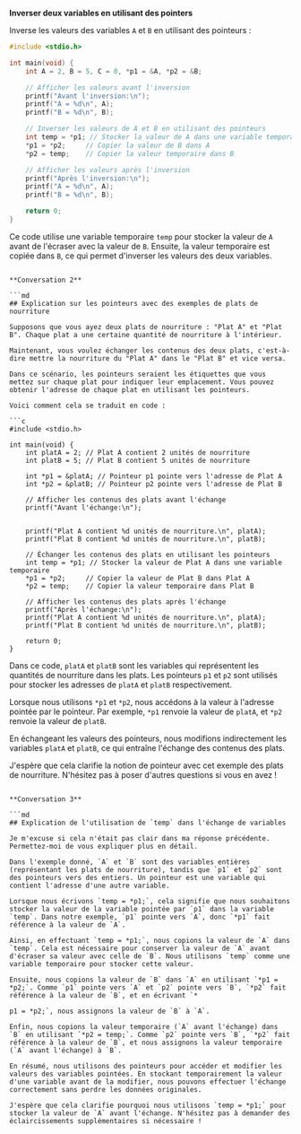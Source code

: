 
**Inverser deux variables en utilisant des pointers**

Inverse les valeurs des variables `A` et `B` en utilisant des pointeurs :

```c
#include <stdio.h>

int main(void) {
    int A = 2, B = 5, C = 0, *p1 = &A, *p2 = &B;

    // Afficher les valeurs avant l'inversion
    printf("Avant l'inversion:\n");
    printf("A = %d\n", A);
    printf("B = %d\n", B);

    // Inverser les valeurs de A et B en utilisant des pointeurs
    int temp = *p1; // Stocker la valeur de A dans une variable temporaire
    *p1 = *p2;     // Copier la valeur de B dans A
    *p2 = temp;    // Copier la valeur temporaire dans B

    // Afficher les valeurs après l'inversion
    printf("Après l'inversion:\n");
    printf("A = %d\n", A);
    printf("B = %d\n", B);

    return 0;
}
```

Ce code utilise une variable temporaire `temp` pour stocker la valeur de `A` avant de l'écraser avec la valeur de `B`. Ensuite, la valeur temporaire est copiée dans `B`, ce qui permet d'inverser les valeurs des deux variables.
```

**Conversation 2**

```md
## Explication sur les pointeurs avec des exemples de plats de nourriture

Supposons que vous ayez deux plats de nourriture : "Plat A" et "Plat B". Chaque plat a une certaine quantité de nourriture à l'intérieur.

Maintenant, vous voulez échanger les contenus des deux plats, c'est-à-dire mettre la nourriture du "Plat A" dans le "Plat B" et vice versa.

Dans ce scénario, les pointeurs seraient les étiquettes que vous mettez sur chaque plat pour indiquer leur emplacement. Vous pouvez obtenir l'adresse de chaque plat en utilisant les pointeurs.

Voici comment cela se traduit en code :

```c
#include <stdio.h>

int main(void) {
    int platA = 2; // Plat A contient 2 unités de nourriture
    int platB = 5; // Plat B contient 5 unités de nourriture

    int *p1 = &platA; // Pointeur p1 pointe vers l'adresse de Plat A
    int *p2 = &platB; // Pointeur p2 pointe vers l'adresse de Plat B

    // Afficher les contenus des plats avant l'échange
    printf("Avant l'échange:\n");


    printf("Plat A contient %d unités de nourriture.\n", platA);
    printf("Plat B contient %d unités de nourriture.\n", platB);

    // Échanger les contenus des plats en utilisant les pointeurs
    int temp = *p1; // Stocker la valeur de Plat A dans une variable temporaire
    *p1 = *p2;     // Copier la valeur de Plat B dans Plat A
    *p2 = temp;    // Copier la valeur temporaire dans Plat B

    // Afficher les contenus des plats après l'échange
    printf("Après l'échange:\n");
    printf("Plat A contient %d unités de nourriture.\n", platA);
    printf("Plat B contient %d unités de nourriture.\n", platB);

    return 0;
}
```

Dans ce code, `platA` et `platB` sont les variables qui représentent les quantités de nourriture dans les plats. Les pointeurs `p1` et `p2` sont utilisés pour stocker les adresses de `platA` et `platB` respectivement.

Lorsque nous utilisons `*p1` et `*p2`, nous accédons à la valeur à l'adresse pointée par le pointeur. Par exemple, `*p1` renvoie la valeur de `platA`, et `*p2` renvoie la valeur de `platB`.

En échangeant les valeurs des pointeurs, nous modifions indirectement les variables `platA` et `platB`, ce qui entraîne l'échange des contenus des plats.

J'espère que cela clarifie la notion de pointeur avec cet exemple des plats de nourriture. N'hésitez pas à poser d'autres questions si vous en avez !
```

**Conversation 3**

```md
## Explication de l'utilisation de `temp` dans l'échange de variables

Je m'excuse si cela n'était pas clair dans ma réponse précédente. Permettez-moi de vous expliquer plus en détail.

Dans l'exemple donné, `A` et `B` sont des variables entières (représentant les plats de nourriture), tandis que `p1` et `p2` sont des pointeurs vers des entiers. Un pointeur est une variable qui contient l'adresse d'une autre variable.

Lorsque nous écrivons `temp = *p1;`, cela signifie que nous souhaitons stocker la valeur de la variable pointée par `p1` dans la variable `temp`. Dans notre exemple, `p1` pointe vers `A`, donc `*p1` fait référence à la valeur de `A`.

Ainsi, en effectuant `temp = *p1;`, nous copions la valeur de `A` dans `temp`. Cela est nécessaire pour conserver la valeur de `A` avant d'écraser sa valeur avec celle de `B`. Nous utilisons `temp` comme une variable temporaire pour stocker cette valeur.

Ensuite, nous copions la valeur de `B` dans `A` en utilisant `*p1 = *p2;`. Comme `p1` pointe vers `A` et `p2` pointe vers `B`, `*p2` fait référence à la valeur de `B`, et en écrivant `*

p1 = *p2;`, nous assignons la valeur de `B` à `A`.

Enfin, nous copions la valeur temporaire (`A` avant l'échange) dans `B` en utilisant `*p2 = temp;`. Comme `p2` pointe vers `B`, `*p2` fait référence à la valeur de `B`, et nous assignons la valeur temporaire (`A` avant l'échange) à `B`.

En résumé, nous utilisons des pointeurs pour accéder et modifier les valeurs des variables pointées. En stockant temporairement la valeur d'une variable avant de la modifier, nous pouvons effectuer l'échange correctement sans perdre les données originales.

J'espère que cela clarifie pourquoi nous utilisons `temp = *p1;` pour stocker la valeur de `A` avant l'échange. N'hésitez pas à demander des éclaircissements supplémentaires si nécessaire !
```
